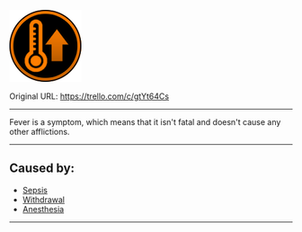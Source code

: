 ![tile016(2).png\|200](./Fever%20-%20Attachments/6718845db30472d958dd7aab.png)

Original URL: https://trello.com/c/gtYt64Cs

---

Fever is a symptom, which means that it isn't fatal and doesn't cause any other afflictions.

---

## Caused by:

- [Sepsis](../Blood/Sepsis.md)
- [Withdrawal](../Head_Brain/Withdrawal.md)
- [Anesthesia](../Torso/Anesthesia.md)

---

